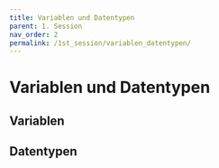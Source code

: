 ```yaml
---
title: Variablen und Datentypen
parent: 1. Session
nav_order: 2
permalink: /1st_session/variablen_datentypen/
---
```



# Variablen und Datentypen

## Variablen

## Datentypen
